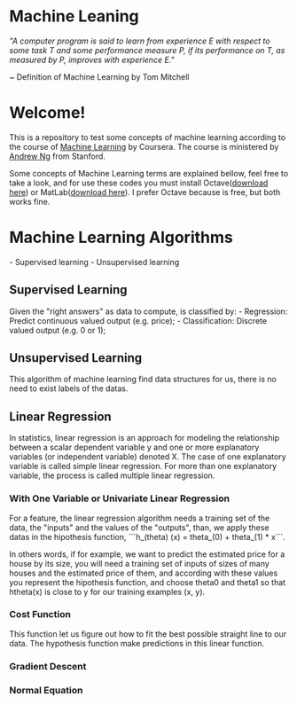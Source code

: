 Machine Leaning 
===============

*"A computer program is said to learn from experience E with respect to some task 
T and some performance measure P, if its performance on T, as measured by P, improves with experience E."*

~ Definition of Machine Learning by Tom Mitchell

<h1>Welcome!</h1>

This is a repository to test some concepts of machine learning according to the course of [Machine Learning](https://www.coursera.org/course/ml) by Coursera. The course is ministered by [Andrew Ng](http://cs.stanford.edu/people/ang/) from Stanford.

Some concepts of Machine Learning terms are explained bellow, feel free to take a look, and for use these codes you must install Octave([download here](https://www.gnu.org/software/octave/download.html)) or MatLab([download here](http://www.mathworks.com/downloads/web_downloads/?s_tid=hp_ff_s_downloads)).
I prefer Octave because is free, but both works fine.

<h1>Machine Learning Algorithms</h1>
- Supervised learning
- Unsupervised learning

<h2>Supervised Learning</h2>
Given the "right answers" as data to compute, is classified by:
- Regression: Predict continuous valued output (e.g. price);
- Classification: Discrete valued output (e.g. 0 or 1);

<h2>Unsupervised Learning</h2>
This algorithm of machine learning find data structures for us, there is no need to exist labels of the datas.

<h2>Linear Regression</h2>
In statistics, linear regression is an approach for modeling the relationship between a scalar dependent variable y and one or more explanatory variables (or independent variable) denoted X. The case of one explanatory variable is called simple linear regression. For more than one explanatory variable, the process is called multiple linear regression.

<h3>With One Variable or Univariate Linear Regression</h3>
For a feature, the linear regression algorithm needs a training set of the data, the "inputs" and the values of the "outputs", than, we apply these datas in the hipothesis function, 
```h_(theta) (x) = theta_(0) + theta_(1) * x```. 

In others words, if for example, we want to predict the estimated price for a house by its size, you will need a training set of inputs of sizes of many houses and the estimated price of them, and according with these values you represent the hipothesis function, and choose theta0 and theta1 so that htheta(x) is close to y for our training examples (x, y).

<h3>Cost Function</h3>
This function let us figure out how to fit the best possible straight line to our data. The hypothesis function make predictions in this linear function.

<h3>Gradient Descent</h3>

<h3>Normal Equation</h3>


